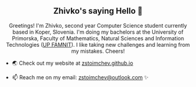 <h2 align="center">Zhivko's saying Hello 👋</h2>

<p align="center">
Greetings! I'm Zhivko, second year Computer Science student currently based in Koper, Slovenia. I'm doing my bachelors at the University of Primorska, Faculty of Mathematics, Natural Sciences and Information Technologies (<a href="https://www.famnit.upr.si/en">UP FAMNIT</a>). I like taking new challenges and learning from my mistakes. Cheers!</p>

- 🌏 Check out my website at <a href="https://zstoimchev.github.io">zstoimchev.github.io</a>

- 📫 Reach me on my email: <a href = "mailto: zstoimchev@outlook.com">zstoimchev@outlook.com</a>
✨

<!--
(8) Making a View Counter for GitHub Repos - Easy PHP Tutorial - YouTube

- 🔭 I’m currently working on CS degree ...
- 🌱 I’m currently learning ...
- 👯 I’m looking to collaborate on ...
- 🤔 I’m looking for help with ...
- 💬 Ask me about ...
- 📫 How to reach me: ...
- 😄 Pronouns: ...
- ⚡ Fun fact: ...
-->


<!-- [![My GitHub Stats](https://github-readme-stats.vercel.app/api/?username=zstoimchev&count_private=true&theme=tokyonight&showicons=true)]() ->>
<!-- [![My GitHub Language Stats](https://github-readme-stats.vercel.app/api/top-langs/?username=zstoimchev&langs_count=5&theme=tokyonight)]() -->



<!-- ![pv](https://pageview.vercel.app/?github_user=zstoimchev) -->
